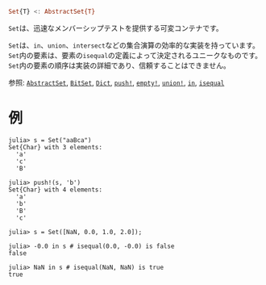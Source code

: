 ```julia
Set{T} <: AbstractSet{T}
```

`Set`は、迅速なメンバーシップテストを提供する可変コンテナです。

`Set`は、`in`、`union`、`intersect`などの集合演算の効率的な実装を持っています。`Set`内の要素は、要素の`isequal`の定義によって決定されるユニークなものです。`Set`内の要素の順序は実装の詳細であり、信頼することはできません。

参照: [`AbstractSet`](@ref), [`BitSet`](@ref), [`Dict`](@ref), [`push!`](@ref), [`empty!`](@ref), [`union!`](@ref), [`in`](@ref), [`isequal`](@ref)

# 例

```jldoctest; filter = r"^  '.'"ma
julia> s = Set("aaBca")
Set{Char} with 3 elements:
  'a'
  'c'
  'B'

julia> push!(s, 'b')
Set{Char} with 4 elements:
  'a'
  'b'
  'B'
  'c'

julia> s = Set([NaN, 0.0, 1.0, 2.0]);

julia> -0.0 in s # isequal(0.0, -0.0) is false
false

julia> NaN in s # isequal(NaN, NaN) is true
true
```
